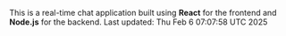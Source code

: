 This is a real-time chat application built using **React** for the frontend and **Node.js** for the backend.
Last updated: Thu Feb  6 07:07:58 UTC 2025
